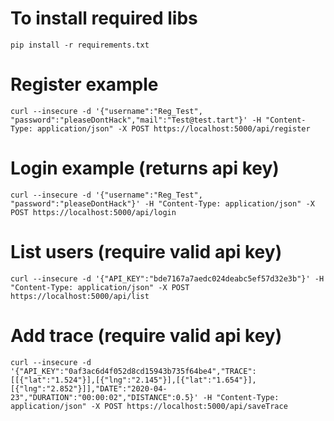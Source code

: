 # To install required libs
```
pip install -r requirements.txt
```
# Register example
```
curl --insecure -d '{"username":"Reg_Test", "password":"pleaseDontHack","mail":"Test@test.tart"}' -H "Content-Type: application/json" -X POST https://localhost:5000/api/register
```
# Login example (returns api key)
```
curl --insecure -d '{"username":"Reg_Test", "password":"pleaseDontHack"}' -H "Content-Type: application/json" -X POST https://localhost:5000/api/login
```
# List users (require valid api key)
```
curl --insecure -d '{"API_KEY":"bde7167a7aedc024deabc5ef57d32e3b"}' -H "Content-Type: application/json" -X POST https://localhost:5000/api/list
```
# Add trace (require valid api key)
```
curl --insecure -d '{"API_KEY":"0af3ac6d4f052d8cd15943b735f64be4","TRACE":[[{"lat":"1.524"}],[{"lng":"2.145"}],[{"lat":"1.654"}],[{"lng":"2.852"}]],"DATE":"2020-04-23","DURATION":"00:00:02","DISTANCE":0.5}' -H "Content-Type: application/json" -X POST https://localhost:5000/api/saveTrace
```

